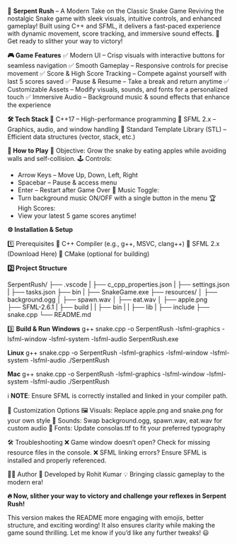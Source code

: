 🐍 <b>Serpent Rush</b> – A Modern Take on the Classic Snake Game
Reviving the nostalgic Snake game with sleek visuals, intuitive controls, and enhanced gameplay! Built using C++ and SFML, it delivers a fast-paced experience with dynamic movement, score tracking, and immersive sound effects.
🚀 Get ready to slither your way to victory!

<b>🎮 Game Features</b>
✅ Modern UI – Crisp visuals with interactive buttons for seamless navigation
✅ Smooth Gameplay – Responsive controls for precise movement
✅ Score & High Score Tracking – Compete against yourself with last 5 scores saved
✅ Pause & Resume – Take a break and return anytime
✅ Customizable Assets – Modify visuals, sounds, and fonts for a personalized touch
✅ Immersive Audio – Background music & sound effects that enhance the experience

<b>🛠 Tech Stack </b>
🔹 C++17 – High-performance programming
🔹 SFML 2.x – Graphics, audio, and window handling
🔹 Standard Template Library (STL) – Efficient data structures (vector, stack, etc.)

<b>🚀 How to Play</b>
🎯 Objective: Grow the snake by eating apples while avoiding walls and self-collision.
🕹️ Controls:
- Arrow Keys – Move Up, Down, Left, Right
- Spacebar – Pause & access menu
- Enter – Restart after Game Over
🎵 Music Toggle:
- Turn background music ON/OFF with a single button in the menu
🏆 High Scores:
- View your latest 5 game scores anytime!

<b>⚙️ Installation & Setup</b>

1️⃣ Prerequisites
🔹 C++ Compiler (e.g., g++, MSVC, clang++)
🔹 SFML 2.x (Download Here)
🔹 CMake (optional for building)

<b>2️⃣ Project Structure</b>

SerpentRush/
├── .vscode
|   ├── c_cpp_properties.json
|   ├── settings.json
|   ├── tasks.json
├── bin
|   ├── SnakeGame.exe
├── resources/
│   ├── background.ogg
│   ├── spawn.wav
│   ├── eat.wav
│   ├── apple.png    
├── SFML-2.6.1
|   ├── build
|   |   ├── bin
|   |   ├── lib
|   ├── include 
├── snake.cpp
└── README.md



3️⃣ <b>Build & Run</b>
<b>Windows</b>
g++ snake.cpp -o SerpentRush -lsfml-graphics -lsfml-window -lsfml-system -lsfml-audio
SerpentRush.exe


<b>Linux</b>
g++ snake.cpp -o SerpentRush -lsfml-graphics -lsfml-window -lsfml-system -lsfml-audio
./SerpentRush


<b>Mac</b>
g++ snake.cpp -o SerpentRush -lsfml-graphics -lsfml-window -lsfml-system -lsfml-audio
./SerpentRush

ℹ️ <b>NOTE</b>: Ensure SFML is correctly installed and linked in your compiler path.


🎨 Customization Options
🖼️ Visuals: Replace apple.png and snake.png for your own style
🎵 Sounds: Swap background.ogg, spawn.wav, eat.wav for custom audio
📝 Fonts: Update consolas.ttf to fit your preferred typography

🛠 Troubleshooting
❌ Game window doesn’t open? Check for missing resource files in the console.
❌ SFML linking errors? Ensure SFML is installed and properly referenced.

👨‍💻 Author
🚀 Developed by Rohit Kumar
💡 Bringing classic gameplay to the modern era!

<b>🔥 Now, slither your way to victory and challenge your reflexes in Serpent Rush!</b>

This version makes the README more engaging with emojis, better structure, and exciting wording! It also ensures clarity while making the game sound thrilling. Let me know if you’d like any further tweaks! 😃
